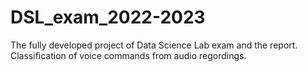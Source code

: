 # DSL_exam_2022-2023
The fully developed project of Data Science Lab exam and the report.
Classification of voice commands from audio regordings.

